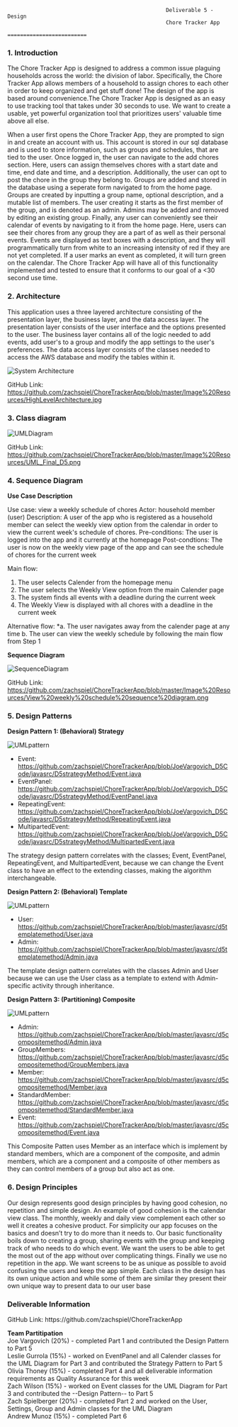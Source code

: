 
                                        	          Deliverable 5 - Design
                                                      Chore Tracker App
                                                   =========================

<h3>1. Introduction </h3>
The Chore Tracker App is designed to address a common issue plaguing households across the world: the division of labor. Specifically, the Chore Tracker App allows members of a household to assign chores to each other in order to keep organized and get stuff done! The design of the app is based around convenience.The Chore Tracker App is designed as an easy to use tracking tool that takes under 30 seconds to use. We want to create a usable, yet powerful organization tool that prioritizes users' valuable time above all else.

When a user first opens the Chore Tracker App, they are prompted to sign in and create an account with us. This account is stored in our sql database and is used to store information, such as groups and schedules, that are tied to the user. Once logged in, the user can navigate to the add chores section. Here, users can assign themselves chores with a start date and time, end date and time, and a description. Additionally, the user can opt to post the chore in the group they belong to. Groups are added and stored in the database using a seperate form navigated to from the home page. Groups are created by inputting a group name, optional description, and a mutable list of members. The user creating it starts as the first member of the group, and is denoted as an admin. Admins may be added and removed by editing an existing group. Finally, any user can conveniently see their calendar of events by navigating to it from the home page. Here, users can see their chores from any group they are a part of as well as their personal events. Events are displayed as text boxes with a description, and they will programmatically turn from white to an increasing intensity of red if they are not yet completed. If a user marks an event as completed, it will turn green on the calendar. The Chore Tracker App will have all of this functionality implemented and tested to ensure that it conforms to our goal of a <30 second use time. 


<h3>2. Architecture </h3>
This application uses a three layered architecture consisting of the presentation layer, the business layer, and the data access layer. The presentation layer consists of the user interface and the options presented to the user. The business layer contains all of the logic needed to add events, add user's to a group and modify the app settings to the user's preferences. The data access layer consists of the classes needed to access the AWS database and modify the tables within it.

![System Architecture](https://github.com/zachspiel/ChoreTrackerApp/blob/master/Image%20Resources/HighLevelArchitecture.jpg)

GitHub Link: https://github.com/zachspiel/ChoreTrackerApp/blob/master/Image%20Resources/HighLevelArchitecture.jpg

<h3>3. Class diagram </h3>

![UMLDiagram](https://github.com/zachspiel/ChoreTrackerApp/blob/master/Image%20Resources/UML_Final_D5.png)

GitHub Link: https://github.com/zachspiel/ChoreTrackerApp/blob/master/Image%20Resources/UML_Final_D5.png

<h3>4. Sequence Diagram </h3>

**Use Case Description**

Use case: view a weekly schedule of chores
Actor: household member (user)
Description: A user of the app who is registered as a household member can select the weekly view option from the calendar in order to view the current week's schedule of chores.
Pre-conditions: The user is logged into the app and it currently at the homepage
Post-condtions: The user is now on the weekly view page of the app and can see the schedule of chores for the current week

Main flow:
1. The user selects Calender from the homepage menu
2. The user selects the Weekly View option from the main Calender page
3. The system finds all events with a deadline during the current week
4. The Weekly View is displayed with all chores with a deadline in the current week

Alternative flow:
\*a. The user navigates away from the calender page at any time
  b. The user can view the weekly schedule by following the main flow from Step 1
  
**Sequence Diagram**

![SequenceDiagram](https://github.com/zachspiel/ChoreTrackerApp/blob/master/Image%20Resources/View%20weekly%20schedule%20sequence%20diagram.png)

GitHub Link: https://github.com/zachspiel/ChoreTrackerApp/blob/master/Image%20Resources/View%20weekly%20schedule%20sequence%20diagram.png

<h3>5. Design Patterns </h3>
<Strong>Design Pattern 1: (Behavioral) Strategy</Strong>

 ![UMLpattern](https://github.com/zachspiel/ChoreTrackerApp/blob/master/Image%20Resources/behavioral-stag-uml.png)
 
 - Event: https://github.com/zachspiel/ChoreTrackerApp/blob/JoeVargovich_D5Code/javasrc/D5strategyMethod/Event.java
 - EventPanel: https://github.com/zachspiel/ChoreTrackerApp/blob/JoeVargovich_D5Code/javasrc/D5strategyMethod/EventPanel.java
 - RepeatingEvent: https://github.com/zachspiel/ChoreTrackerApp/blob/JoeVargovich_D5Code/javasrc/D5strategyMethod/RepeatingEvent.java
 - MultipartedEvent: https://github.com/zachspiel/ChoreTrackerApp/blob/JoeVargovich_D5Code/javasrc/D5strategyMethod/MultipartedEvent.java
 
 The strategy design pattern correlates with the classes; Event, EventPanel, RepeatingEvent, and MultipartedEvent, because we can change the Event class to have an effect to the extending classes, making the algorithm interchangeable. 
 
  <Strong>Design Pattern 2: (Behavioral) Template</Strong>
 
  ![UMLpattern](https://github.com/zachspiel/ChoreTrackerApp/blob/master/Image%20Resources/TemplateMethodD5.png)
 
 - User: https://github.com/zachspiel/ChoreTrackerApp/blob/master/javasrc/d5templatemethod/User.java
 - Admin: https://github.com/zachspiel/ChoreTrackerApp/blob/master/javasrc/d5templatemethod/Admin.java
 
 The template design pattern correlates with the classes Admin and User because we can use the User class as a template to extend with Admin-specific activity through inheritance. 
 
 <Strong>Design Pattern 3: (Partitioning) Composite</Strong>
 
  ![UMLpattern](https://github.com/zachspiel/ChoreTrackerApp/blob/master/Image%20Resources/D5_Part5_Pattern3_Composite.png)
  
  - Admin: https://github.com/zachspiel/ChoreTrackerApp/blob/master/javasrc/d5compositemethod/Admin.java
  - GroupMembers: https://github.com/zachspiel/ChoreTrackerApp/blob/master/javasrc/d5compositemethod/GroupMembers.java
  - Member: https://github.com/zachspiel/ChoreTrackerApp/blob/master/javasrc/d5compositemethod/Member.java
  - StandardMember: https://github.com/zachspiel/ChoreTrackerApp/blob/master/javasrc/d5compositemethod/StandardMember.java
  - Event: https://github.com/zachspiel/ChoreTrackerApp/blob/master/javasrc/d5compositemethod/Event.java
  
  This Composite Patten uses Member as an interface which is implement by standard members, which are a component of the composite, and admin members, which are a component and a composite of other members as they can control members of a group but also act as one.

<h3>6. Design Principles </h3>
    Our design represents good design principles by having good cohesion, no repetition and simple design. An example of good cohesion is the calendar view class. The monthly, weekly and daily view complement each other so well it creates a cohesive product. For simplicity our app focuses on the basics and doesn’t try to do more than it needs to. Our basic functionality boils down to creating a group, sharing events with the group and keeping track of who needs to do which event. We want the users to be able to get the most out of the app without over complicating things. Finally we use no repetition in the app. We want screens to be as unique as possible to avoid confusing the users and keep the app simple. Each class in the design has its own unique action and while some of them are similar they present their own unique way to present data to our user base

<h3>Deliverable Information</h3>
GitHub Link: https://github.com/zachspiel/ChoreTrackerApp

**Team Partitipation**<br/>
Joe Vargovich (20%) - completed Part 1 and contributed the Design Pattern to Part 5\
Leslie Gurrola (15%) - worked on EventPanel and all Calender classes for the UML Diagram for Part 3 and contributed the Strategy Pattern to Part 5\
Olivia Thoney (15%) - completed Part 4 and all deliverable information requirements as Quality Assurance for this week\
Zach Wilson (15%) - worked on Event classes for the UML Diagram for Part 3 and contributed the --Design Pattern-- to Part 5\
Zach Spielberger (20%) - completed Part 2 and worked on the User, Settings, Group and Admin classes for the UML Diagram\
Andrew Munoz (15%) - completed Part 6
